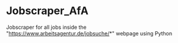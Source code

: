 # Jobscraper_AfA
Jobscraper for all jobs inside the "https://www.arbeitsagentur.de/jobsuche/*" webpage using Python
